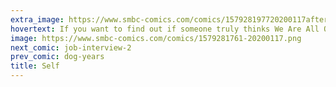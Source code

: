 ```yaml
---
extra_image: https://www.smbc-comics.com/comics/157928197720200117after.png
hovertext: If you want to find out if someone truly thinks We Are All One, ask them about a politician they dislike.
image: https://www.smbc-comics.com/comics/1579281761-20200117.png
next_comic: job-interview-2
prev_comic: dog-years
title: Self
---
```


